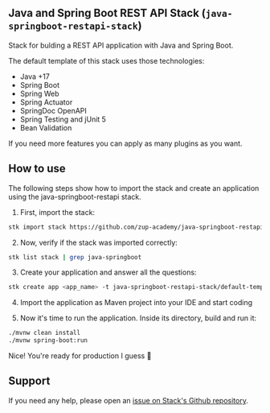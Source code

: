 ## Java and Spring Boot REST API Stack (`java-springboot-restapi-stack`)

Stack for bulding a REST API application with Java and Spring Boot.

The default template of this stack uses those technologies:

- Java +17
- Spring Boot
- Spring Web
- Spring Actuator
- SpringDoc OpenAPI
- Spring Testing and jUnit 5
- Bean Validation

If you need more features you can apply as many plugins as you want.

## How to use

The following steps show how to import the stack and create an application using the java-springboot-restapi stack.

1. First, import the stack:
```sh
stk import stack https://github.com/zup-academy/java-springboot-restapi-stack
```

2. Now, verify if the stack was imported correctly:
```sh
stk list stack | grep java-springboot
```

3. Create your application and answer all the questions:
```sh
stk create app <app_name> -t java-springboot-restapi-stack/default-template
```

4. Import the application as Maven project into your IDE and start coding

4. Now it's time to run the application. Inside its directory, build and run it:
```sh
./mvnw clean install
./mvnw spring-boot:run
```

Nice! You're ready for production I guess 🥳

## Support

If you need any help, please open an [issue on Stack's Github repository](https://github.com/zup-academy/java-springboot-restapi-stack/issues). 
